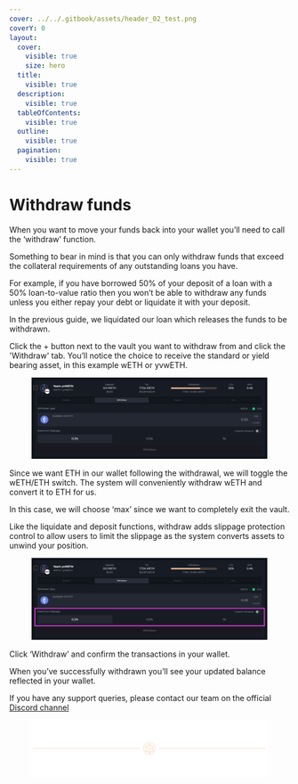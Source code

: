 ```yaml
---
cover: ../../.gitbook/assets/header_02_test.png
coverY: 0
layout:
  cover:
    visible: true
    size: hero
  title:
    visible: true
  description:
    visible: true
  tableOfContents:
    visible: true
  outline:
    visible: true
  pagination:
    visible: true
---
```


# Withdraw funds

When you want to move your funds back into your wallet you’ll need to call the ‘withdraw’ function.

Something to bear in mind is that you can only withdraw funds that exceed the collateral requirements of any outstanding loans you have.

For example, if you have borrowed 50% of your deposit of a loan with a 50% loan-to-value ratio then you won’t be able to withdraw any funds unless you either repay your debt or liquidate it with your deposit.

In the previous guide, we liquidated our loan which releases the funds to be withdrawn.

Click the + button next to the vault you want to withdraw from and click the 'Withdraw' tab. You’ll notice the choice to receive the standard or yield bearing asset, in this example wETH or yvwETH.

<figure><img src="../../.gitbook/assets/image (17) (1).png" alt=""></img></figure>

Since we want ETH in our wallet following the withdrawal, we will toggle the wETH/ETH switch. The system will conveniently withdraw wETH and convert it to ETH for us.

In this case, we will choose ‘max’ since we want to completely exit the vault.

Like the liquidate and deposit functions, withdraw adds slippage protection control to allow users to limit the slippage as the system converts assets to unwind your position.

<figure><img src="../../.gitbook/assets/image (18) (1).png" alt=""></img></figure>

Click ‘Withdraw’ and confirm the transactions in your wallet.

When you’ve successfully withdrawn you’ll see your updated balance reflected in your wallet.

If you have any support queries, please contact our team on the official [Discord channel](https://alchemix-finance.gitbook.io/user-docs/resources)

<figure>
  <img src="../../.gitbook/assets/header_02_test.png" alt=""></img>
</figure>
